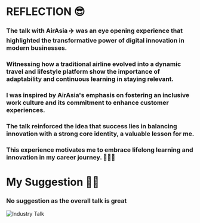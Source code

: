 # REFLECTION 😎
### The talk with AirAsia ✈️ was an eye opening experience that highlighted the transformative power of digital innovation in modern businesses.
### Witnessing how a traditional airline evolved into a dynamic travel and lifestyle platform show the importance of adaptability and continuous learning in staying relevant.
### I was inspired by AirAsia's emphasis on fostering an inclusive work culture and its commitment to enhance customer experiences. 
### The talk reinforced the idea that success lies in balancing innovation with a strong core identity, a valuable lesson for me. 
### This experience motivates me to embrace lifelong learning and innovation in my career journey. 🏃‍♂️‍➡️

# My Suggestion 🧑‍🏫
### No suggestion as the overall talk is great 

![Industry Talk](https://lijiatan.github.io/pictures/insdustry_talk1.jpg)
